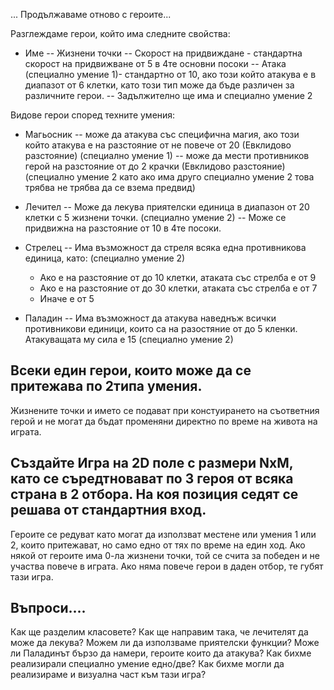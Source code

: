 ... Продължаваме отново с героите...


Разглеждаме герои, който има следните свойства:
 - Име
 -- Жизнени точки
 -- Скорост на придвиждане - стандартна скорост на придвижване от 5 в 4те основни посоки
 -- Атака (специално умение 1)- стандартно от 10, ако този който атакува е в диапазот от 6 клетки, като този тип може да бъде различен за различните герои.
 -- Задължително ще има и специално умение 2
 
Видове герои според техните умения:
 - Магьосник 
 -- може да атакува със специфична магия, ако този който атакува е на разстояние от не повече от 20 (Евклидово разстояние) (специално умение 1)
 -- може да мести противников герой на разстояние от до 2 крачки (Евклидово разстояние) (специално умение 2 като ако има друго специално умение 2 това трябва не трябва да се взема предвид)
 
 - Лечител
 -- Може да лекува приятелски единица в диапазон от 20 клетки с 5 жизнени точки. (специално умение 2)
 -- Може се придвижна на разстояние от 10 в 4те посоки.
 
 - Стрелец
 -- Има възможност да стреля всяка една противникова единица, като: (специално умение 2)
	 * Ако е на разстояние от до 10 клетки, атаката със стрелба е от 9
	 * Ако е на разстояние от до 30 клетки, атаката със стрелба е от 7
	 * Иначе е от 5
 
 - Паладин
 -- Има възможност да атакува наведнъж всички противникови единици, които са на разостяние от до 5 кленки. Атакуващата му сила е 15 (специално умение 2)

## Всеки един герои, които може да се притежава по 2типа умения.
Жизнените точки и името се подават при констуирането на съответния герой и не могат да бъдат променяни директно по време на живота на играта.
 
## Създайте Игра на 2D поле с размери NxM, като се съредтновават по 3 героя от всяка страна в 2 отбора. На коя позиция седят се решава от стандартния вход. 
Героите се редуват като могат да използват местене или умения 1 или 2, които притежават, но само едно от тях по време на един ход.
Ако някой от героите има 0-ла жизнени точки, той се счита за победен и не участва повече в играта.
Ако няма повече герои в даден отбор, те губят тази игра.

## Въпроси....
Как ще разделим класовете?
Как ще направим така, че лечителят да може да лекува? Можем ли да използваме приятелски функции?
Може ли Паладинът бързо да намери, героите които да атакува?
Как бихме реализирали специално умение едно/две?
Как бихме могли да реализираме и визуална част към тази игра?